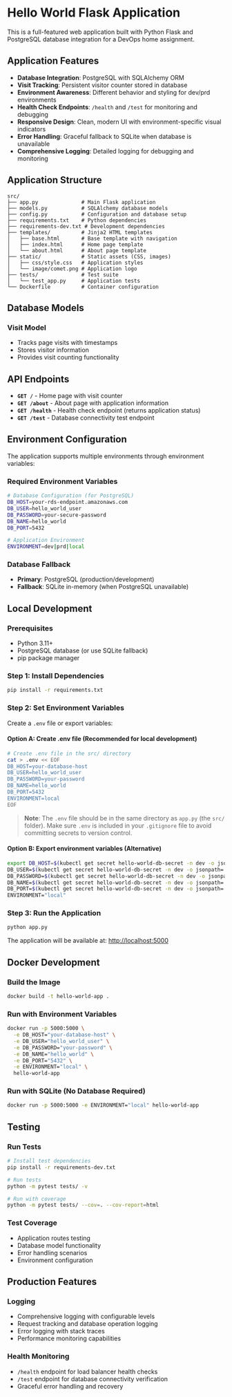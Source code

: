 # Hello World Flask Application

This is a full-featured web application built with Python Flask and PostgreSQL database integration for a DevOps home assignment.

## Application Features

- **Database Integration**: PostgreSQL with SQLAlchemy ORM
- **Visit Tracking**: Persistent visitor counter stored in database
- **Environment Awareness**: Different behavior and styling for dev/prd environments
- **Health Check Endpoints**: `/health` and `/test` for monitoring and debugging
- **Responsive Design**: Clean, modern UI with environment-specific visual indicators
- **Error Handling**: Graceful fallback to SQLite when database is unavailable
- **Comprehensive Logging**: Detailed logging for debugging and monitoring

## Application Structure

```
src/
├── app.py              # Main Flask application
├── models.py           # SQLAlchemy database models
├── config.py           # Configuration and database setup
├── requirements.txt    # Python dependencies
├── requirements-dev.txt # Development dependencies
├── templates/          # Jinja2 HTML templates
│   ├── base.html       # Base template with navigation
│   ├── index.html      # Home page template
│   └── about.html      # About page template
├── static/             # Static assets (CSS, images)
│   ├── css/style.css   # Application styles
│   └── image/comet.png # Application logo
├── tests/              # Test suite
│   └── test_app.py     # Application tests
└── Dockerfile          # Container configuration
```

## Database Models

### Visit Model
- Tracks page visits with timestamps
- Stores visitor information
- Provides visit counting functionality

## API Endpoints

- **`GET /`** - Home page with visit counter
- **`GET /about`** - About page with application information
- **`GET /health`** - Health check endpoint (returns application status)
- **`GET /test`** - Database connectivity test endpoint

## Environment Configuration

The application supports multiple environments through environment variables:

### Required Environment Variables

```bash
# Database Configuration (for PostgreSQL)
DB_HOST=your-rds-endpoint.amazonaws.com
DB_USER=hello_world_user
DB_PASSWORD=your-secure-password
DB_NAME=hello_world
DB_PORT=5432

# Application Environment
ENVIRONMENT=dev|prd|local
```

### Database Fallback
- **Primary**: PostgreSQL (production/development)
- **Fallback**: SQLite in-memory (when PostgreSQL unavailable)

## Local Development

### Prerequisites
- Python 3.11+
- PostgreSQL database (or use SQLite fallback)
- pip package manager

### Step 1: Install Dependencies
```bash
pip install -r requirements.txt
```

### Step 2: Set Environment Variables
Create a `.env` file or export variables:

#### Option A: Create .env file (Recommended for local development)
```bash
# Create .env file in the src/ directory
cat > .env << EOF
DB_HOST=your-database-host
DB_USER=hello_world_user
DB_PASSWORD=your-password
DB_NAME=hello_world
DB_PORT=5432
ENVIRONMENT=local
EOF
```

> **Note**: The `.env` file should be in the same directory as `app.py` (the `src/` folder). Make sure `.env` is included in your `.gitignore` file to avoid committing secrets to version control.

#### Option B: Export environment variables (Alternative)
```bash
export DB_HOST=$(kubectl get secret hello-world-db-secret -n dev -o jsonpath='{.data.DB_HOST}' | base64 -d) \
DB_USER=$(kubectl get secret hello-world-db-secret -n dev -o jsonpath='{.data.DB_USER}' | base64 -d) \
DB_PASSWORD=$(kubectl get secret hello-world-db-secret -n dev -o jsonpath='{.data.DB_PASSWORD}' | base64 -d) \
DB_NAME=$(kubectl get secret hello-world-db-secret -n dev -o jsonpath='{.data.DB_NAME}' | base64 -d) \
DB_PORT=$(kubectl get secret hello-world-db-secret -n dev -o jsonpath='{.data.DB_PORT}' | base64 -d) \
ENVIRONMENT="local"
```

### Step 3: Run the Application
```bash
python app.py
```

The application will be available at: [http://localhost:5000](http://localhost:5000)

## Docker Development

### Build the Image
```bash
docker build -t hello-world-app .
```

### Run with Environment Variables
```bash
docker run -p 5000:5000 \
  -e DB_HOST="your-database-host" \
  -e DB_USER="hello_world_user" \
  -e DB_PASSWORD="your-password" \
  -e DB_NAME="hello_world" \
  -e DB_PORT="5432" \
  -e ENVIRONMENT="local" \
  hello-world-app
```

### Run with SQLite (No Database Required)
```bash
docker run -p 5000:5000 -e ENVIRONMENT="local" hello-world-app
```

## Testing

### Run Tests
```bash
# Install test dependencies
pip install -r requirements-dev.txt

# Run tests
python -m pytest tests/ -v

# Run with coverage
python -m pytest tests/ --cov=. --cov-report=html
```

### Test Coverage
- Application routes testing
- Database model functionality
- Error handling scenarios
- Environment configuration

## Production Features

### Logging
- Comprehensive logging with configurable levels
- Request tracking and database operation logging
- Error logging with stack traces
- Performance monitoring capabilities

### Health Monitoring
- `/health` endpoint for load balancer health checks
- `/test` endpoint for database connectivity verification
- Graceful error handling and recovery
